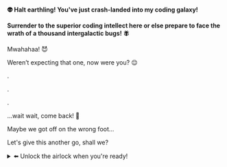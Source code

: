 **👽 Halt earthling! You've just crash-landed into my coding galaxy!**

**Surrender to the superior coding intellect here or else prepare to face the wrath of a thousand intergalactic bugs! 🪰**

Mwahahaa! 😈

Weren’t expecting that one, now were you? 😌

.

.

.


...wait wait, come back! 🥺

Maybe we got off on the wrong foot...

Let's give this another go, shall we?

<details>
<summary> ⬅️ Unlock the airlock when you're ready! </summary>

Greetings Earthling! 🖖
You've stumbled upon the GitHub profile of an extraordinary human being (or so my mom tells me). Here you'll find repositories filled with code, ideas, and the occasional ramblings of a programmer's mind. 

Feel free to explore, and remember, in the world of software, the only limit is your imagination! 🚀

</details>
